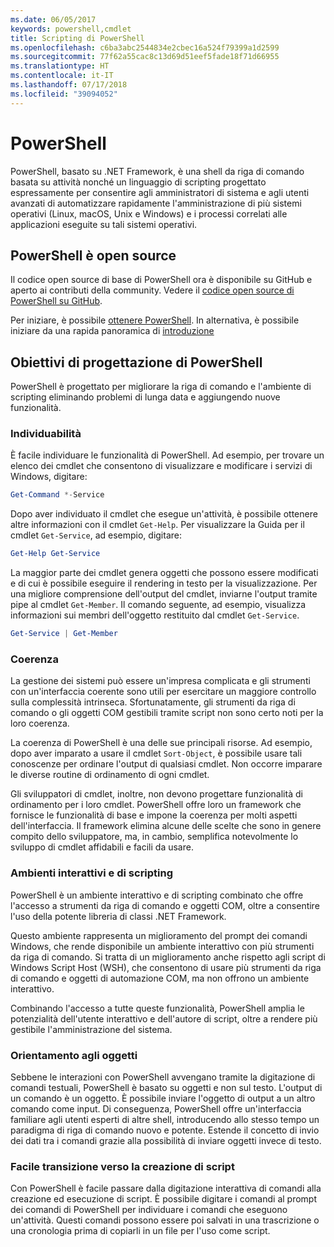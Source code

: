 ```yaml
---
ms.date: 06/05/2017
keywords: powershell,cmdlet
title: Scripting di PowerShell
ms.openlocfilehash: c6ba3abc2544834e2cbec16a524f79399a1d2599
ms.sourcegitcommit: 77f62a55cac8c13d69d51eef5fade18f71d66955
ms.translationtype: HT
ms.contentlocale: it-IT
ms.lasthandoff: 07/17/2018
ms.locfileid: "39094052"
---
```

# <a name="powershell"></a>PowerShell

PowerShell, basato su .NET Framework, è una shell da riga di comando basata su attività nonché un linguaggio di scripting progettato espressamente per consentire agli amministratori di sistema e agli utenti avanzati di automatizzare rapidamente l'amministrazione di più sistemi operativi (Linux, macOS, Unix e Windows) e i processi correlati alle applicazioni eseguite su tali sistemi operativi.

## <a name="powershell-is-open-source"></a>PowerShell è open source

Il codice open source di base di PowerShell ora è disponibile su GitHub e aperto ai contributi della community.
Vedere il [codice open source di PowerShell su GitHub](https://github.com/powershell/powershell).

Per iniziare, è possibile [ottenere PowerShell](https://github.com/PowerShell/PowerShell#get-powershell).
In alternativa, è possibile iniziare da una rapida panoramica di [introduzione](https://github.com/PowerShell/PowerShell/blob/master/docs/learning-powershell)

## <a name="powershell-design-goals"></a>Obiettivi di progettazione di PowerShell
PowerShell è progettato per migliorare la riga di comando e l'ambiente di scripting eliminando problemi di lunga data e aggiungendo nuove funzionalità.

### <a name="discoverability"></a>Individuabilità
È facile individuare le funzionalità di PowerShell. Ad esempio, per trovare un elenco dei cmdlet che consentono di visualizzare e modificare i servizi di Windows, digitare:

```powershell
Get-Command *-Service
```

Dopo aver individuato il cmdlet che esegue un'attività, è possibile ottenere altre informazioni con il cmdlet `Get-Help`.
Per visualizzare la Guida per il cmdlet `Get-Service`, ad esempio, digitare:

```powershell
Get-Help Get-Service
```
La maggior parte dei cmdlet genera oggetti che possono essere modificati e di cui è possibile eseguire il rendering in testo per la visualizzazione.
Per una migliore comprensione dell'output del cmdlet, inviarne l'output tramite pipe al cmdlet `Get-Member`.
Il comando seguente, ad esempio, visualizza informazioni sui membri dell'oggetto restituito dal cmdlet `Get-Service`.

```powershell
Get-Service | Get-Member
```

### <a name="consistency"></a>Coerenza
La gestione dei sistemi può essere un'impresa complicata e gli strumenti con un'interfaccia coerente sono utili per esercitare un maggiore controllo sulla complessità intrinseca.
Sfortunatamente, gli strumenti da riga di comando o gli oggetti COM gestibili tramite script non sono certo noti per la loro coerenza.

La coerenza di PowerShell è una delle sue principali risorse.
Ad esempio, dopo aver imparato a usare il cmdlet `Sort-Object`, è possibile usare tali conoscenze per ordinare l'output di qualsiasi cmdlet.
Non occorre imparare le diverse routine di ordinamento di ogni cmdlet.

Gli sviluppatori di cmdlet, inoltre, non devono progettare funzionalità di ordinamento per i loro cmdlet.
PowerShell offre loro un framework che fornisce le funzionalità di base e impone la coerenza per molti aspetti dell'interfaccia.
Il framework elimina alcune delle scelte che sono in genere compito dello sviluppatore, ma, in cambio, semplifica notevolmente lo sviluppo di cmdlet affidabili e facili da usare.

### <a name="interactive-and-scripting-environments"></a>Ambienti interattivi e di scripting
PowerShell è un ambiente interattivo e di scripting combinato che offre l'accesso a strumenti da riga di comando e oggetti COM, oltre a consentire l'uso della potente libreria di classi .NET Framework.

Questo ambiente rappresenta un miglioramento del prompt dei comandi Windows, che rende disponibile un ambiente interattivo con più strumenti da riga di comando.
Si tratta di un miglioramento anche rispetto agli script di Windows Script Host (WSH), che consentono di usare più strumenti da riga di comando e oggetti di automazione COM, ma non offrono un ambiente interattivo.

Combinando l'accesso a tutte queste funzionalità, PowerShell amplia le potenzialità dell'utente interattivo e dell'autore di script, oltre a rendere più gestibile l'amministrazione del sistema.

### <a name="object-orientation"></a>Orientamento agli oggetti
Sebbene le interazioni con PowerShell avvengano tramite la digitazione di comandi testuali, PowerShell è basato su oggetti e non sul testo.
L'output di un comando è un oggetto.
È possibile inviare l'oggetto di output a un altro comando come input.
Di conseguenza, PowerShell offre un'interfaccia familiare agli utenti esperti di altre shell, introducendo allo stesso tempo un paradigma di riga di comando nuovo e potente.
Estende il concetto di invio dei dati tra i comandi grazie alla possibilità di inviare oggetti invece di testo.

### <a name="easy-transition-to-scripting"></a>Facile transizione verso la creazione di script
Con PowerShell è facile passare dalla digitazione interattiva di comandi alla creazione ed esecuzione di script.
È possibile digitare i comandi al prompt dei comandi di PowerShell per individuare i comandi che eseguono un'attività.
Questi comandi possono essere poi salvati in una trascrizione o una cronologia prima di copiarli in un file per l'uso come script.
